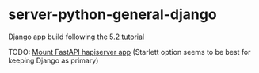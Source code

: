 # server-python-general-django

Django app build following the [5.2 tutorial](https://docs.djangoproject.com/en/5.2/intro/tutorial01/)

TODO: [Mount FastAPI hapiserver app](https://www.google.com/search?q=mount+fastapi+app+in+django+app+options) (Starlett option seems to be best for keeping Django as primary)


